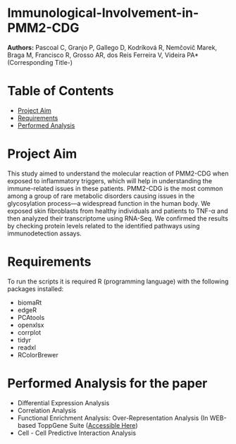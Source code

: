 # Immunological-Involvement-in-PMM2-CDG

**Authors:** Pascoal C, Granjo P, Gallego D, Kodríková R, Nemčovič Marek, Braga M, Francisco R, Grosso AR, dos Reis Ferreira V, Videira PA*
(Corresponding Title-)

# Table of Contents

- [Project Aim](#project-aim)
- [Requirements](#requirements)
- [Performed Analysis](#performed-analysis-for-the-paper)

# Project Aim

This study aimed to understand the molecular reaction of PMM2-CDG when exposed to inflammatory triggers, which will help in understanding the immune-related issues in these patients. PMM2-CDG is the most common among a group of rare metabolic disorders causing issues in the glycosylation process—a widespread function in the human body. We exposed skin fibroblasts from healthy individuals and patients to TNF-α and then analyzed their transcriptome using RNA-Seq. We confirmed the results by checking protein levels related to the identified pathways using immunodetection assays.


# Requirements

To run the scripts it is required R (programming language) with the following packages installed:

- biomaRt
- edgeR
- PCAtools
- openxlsx
- corrplot
- tidyr
- readxl
- RColorBrewer

# Performed Analysis for the paper

- Differential Expression Analysis
- Correlation Analysis
- Functional Enrichment Analysis: Over-Representation Analysis (In WEB-based ToppGene Suite ([Accessible Here]([http://www.webgestalt.org/](https://toppgene.cchmc.org/enrichment.jsp)))
- Cell - Cell Predictive Interaction Analysis
